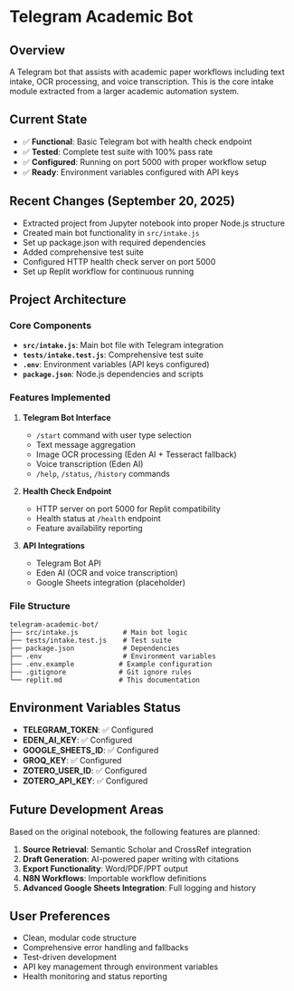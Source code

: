 # Telegram Academic Bot

## Overview
A Telegram bot that assists with academic paper workflows including text intake, OCR processing, and voice transcription. This is the core intake module extracted from a larger academic automation system.

## Current State
- ✅ **Functional**: Basic Telegram bot with health check endpoint
- ✅ **Tested**: Complete test suite with 100% pass rate
- ✅ **Configured**: Running on port 5000 with proper workflow setup
- ✅ **Ready**: Environment variables configured with API keys

## Recent Changes (September 20, 2025)
- Extracted project from Jupyter notebook into proper Node.js structure
- Created main bot functionality in `src/intake.js`
- Set up package.json with required dependencies
- Added comprehensive test suite
- Configured HTTP health check server on port 5000
- Set up Replit workflow for continuous running

## Project Architecture

### Core Components
- **`src/intake.js`**: Main bot file with Telegram integration
- **`tests/intake.test.js`**: Comprehensive test suite
- **`.env`**: Environment variables (API keys configured)
- **`package.json`**: Node.js dependencies and scripts

### Features Implemented
1. **Telegram Bot Interface**
   - `/start` command with user type selection
   - Text message aggregation
   - Image OCR processing (Eden AI + Tesseract fallback)
   - Voice transcription (Eden AI)
   - `/help`, `/status`, `/history` commands

2. **Health Check Endpoint**
   - HTTP server on port 5000 for Replit compatibility
   - Health status at `/health` endpoint
   - Feature availability reporting

3. **API Integrations**
   - Telegram Bot API
   - Eden AI (OCR and voice transcription)
   - Google Sheets integration (placeholder)

### File Structure
```
telegram-academic-bot/
├── src/intake.js           # Main bot logic
├── tests/intake.test.js    # Test suite
├── package.json            # Dependencies
├── .env                    # Environment variables
├── .env.example           # Example configuration
├── .gitignore             # Git ignore rules
└── replit.md              # This documentation
```

## Environment Variables Status
- **TELEGRAM_TOKEN**: ✅ Configured
- **EDEN_AI_KEY**: ✅ Configured  
- **GOOGLE_SHEETS_ID**: ✅ Configured
- **GROQ_KEY**: ✅ Configured
- **ZOTERO_USER_ID**: ✅ Configured
- **ZOTERO_API_KEY**: ✅ Configured

## Future Development Areas
Based on the original notebook, the following features are planned:
1. **Source Retrieval**: Semantic Scholar and CrossRef integration
2. **Draft Generation**: AI-powered paper writing with citations
3. **Export Functionality**: Word/PDF/PPT output
4. **N8N Workflows**: Importable workflow definitions
5. **Advanced Google Sheets Integration**: Full logging and history

## User Preferences
- Clean, modular code structure
- Comprehensive error handling and fallbacks
- Test-driven development
- API key management through environment variables
- Health monitoring and status reporting
